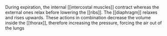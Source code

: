During expiration, the internal [[intercostal muscles]] contract whereas the external ones relax before lowering the [[ribs]]. The [[diaphragm]] relaxes and rises upwards. These actions in combination decrease the volume inside the [[thorax]], therefore increasing the pressure, forcing the air out of the lungs